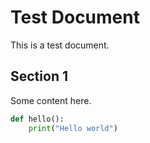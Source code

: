 # Test Document

This is a test document.

## Section 1

Some content here.

```python
def hello():
    print("Hello world")
```
